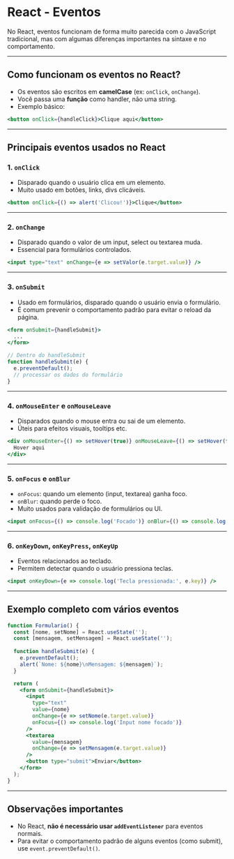 # React - Eventos

No React, eventos funcionam de forma muito parecida com o JavaScript tradicional, mas com algumas diferenças importantes na sintaxe e no comportamento.

---

## Como funcionam os eventos no React?

- Os eventos são escritos em **camelCase** (ex: `onClick`, `onChange`).
- Você passa uma **função** como handler, não uma string.
- Exemplo básico:

```jsx
<button onClick={handleClick}>Clique aqui</button>
````

---

## Principais eventos usados no React

### 1. `onClick`

* Disparado quando o usuário clica em um elemento.
* Muito usado em botões, links, divs clicáveis.

```jsx
<button onClick={() => alert('Clicou!')}>Clique</button>
```

---

### 2. `onChange`

* Disparado quando o valor de um input, select ou textarea muda.
* Essencial para formulários controlados.

```jsx
<input type="text" onChange={e => setValor(e.target.value)} />
```

---

### 3. `onSubmit`

* Usado em formulários, disparado quando o usuário envia o formulário.
* É comum prevenir o comportamento padrão para evitar o reload da página.

```jsx
<form onSubmit={handleSubmit}>
  ...
</form>

// Dentro do handleSubmit
function handleSubmit(e) {
  e.preventDefault();
  // processar os dados do formulário
}
```

---

### 4. `onMouseEnter` e `onMouseLeave`

* Disparados quando o mouse entra ou sai de um elemento.
* Úteis para efeitos visuais, tooltips etc.

```jsx
<div onMouseEnter={() => setHover(true)} onMouseLeave={() => setHover(false)}>
  Hover aqui
</div>
```

---

### 5. `onFocus` e `onBlur`

* `onFocus`: quando um elemento (input, textarea) ganha foco.
* `onBlur`: quando perde o foco.
* Muito usados para validação de formulários ou UI.

```jsx
<input onFocus={() => console.log('Focado')} onBlur={() => console.log('Saiu do foco')} />
```

---

### 6. `onKeyDown`, `onKeyPress`, `onKeyUp`

* Eventos relacionados ao teclado.
* Permitem detectar quando o usuário pressiona teclas.

```jsx
<input onKeyDown={e => console.log('Tecla pressionada:', e.key)} />
```

---

## Exemplo completo com vários eventos

```jsx
function Formulario() {
  const [nome, setNome] = React.useState('');
  const [mensagem, setMensagem] = React.useState('');
  
  function handleSubmit(e) {
    e.preventDefault();
    alert(`Nome: ${nome}\nMensagem: ${mensagem}`);
  }

  return (
    <form onSubmit={handleSubmit}>
      <input
        type="text"
        value={nome}
        onChange={e => setNome(e.target.value)}
        onFocus={() => console.log('Input nome focado')}
      />
      <textarea
        value={mensagem}
        onChange={e => setMensagem(e.target.value)}
      />
      <button type="submit">Enviar</button>
    </form>
  );
}
```

---

## Observações importantes

* No React, **não é necessário usar `addEventListener`** para eventos normais.
* Para evitar o comportamento padrão de alguns eventos (como submit), use `event.preventDefault()`.
